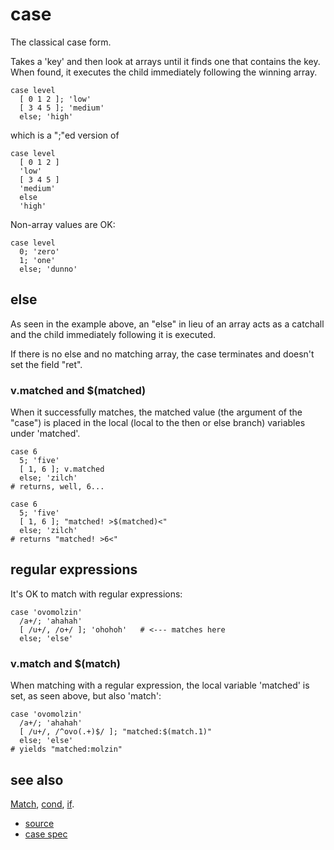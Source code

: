 
# case

The classical case form.

Takes a 'key' and then look at arrays until it finds one that contains
the key. When found, it executes the child immediately following the
winning array.

```
case level
  [ 0 1 2 ]; 'low'
  [ 3 4 5 ]; 'medium'
  else; 'high'
```
which is a ";"ed version of
```
case level
  [ 0 1 2 ]
  'low'
  [ 3 4 5 ]
  'medium'
  else
  'high'
```

Non-array values are OK:
```
case level
  0; 'zero'
  1; 'one'
  else; 'dunno'
```

## else

As seen in the example above, an "else" in lieu of an array acts as
a catchall and the child immediately following it is executed.

If there is no else and no matching array, the case terminates and
doesn't set the field "ret".

### v.matched and $(matched)

When it successfully matches, the matched value (the argument of the
"case") is placed in the local (local to the then or else branch)
variables under 'matched'.

```
case 6
  5; 'five'
  [ 1, 6 ]; v.matched
  else; 'zilch'
# returns, well, 6...
```

```
case 6
  5; 'five'
  [ 1, 6 ]; "matched! >$(matched)<"
  else; 'zilch'
# returns "matched! >6<"
```

## regular expressions

It's OK to match with regular expressions:
```
case 'ovomolzin'
  /a+/; 'ahahah'
  [ /u+/, /o+/ ]; 'ohohoh'   # <--- matches here
  else; 'else'
```

### v.match and $(match)

When matching with a regular expression, the local variable 'matched' is
set, as seen above, but also 'match':

```
case 'ovomolzin'
  /a+/; 'ahahah'
  [ /u+/, /^ovo(.+)$/ ]; "matched:$(match.1)"
  else; 'else'
# yields "matched:molzin"
```

## see also

[Match](match.md), [cond](cond.md), [if](if.md).


* [source](https://github.com/floraison/flor/tree/master/lib/flor/pcore/case.rb)
* [case spec](https://github.com/floraison/flor/tree/master/spec/pcore/case_spec.rb)

